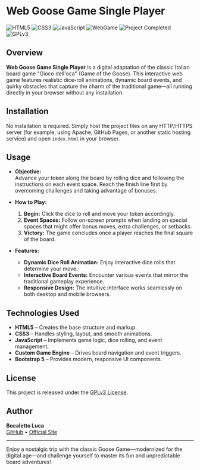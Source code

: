 # Web Goose Game Single Player

![HTML5](https://img.shields.io/badge/HTML5-E34F26?logo=html5&style=for-the-badge)
![CSS3](https://img.shields.io/badge/CSS3-1572B6?logo=css3&style=for-the-badge)
![JavaScript](https://img.shields.io/badge/JavaScript-F7DF1E?logo=javascript&style=for-the-badge)
![WebGame](https://img.shields.io/badge/WebGame-GooseGame-blue?style=for-the-badge)
![Project Completed](https://img.shields.io/badge/Project-Completed-green?style=for-the-badge)
![GPLv3](https://img.shields.io/badge/License-GPLv3-blue?style=for-the-badge)

## Overview

**Web Goose Game Single Player** is a digital adaptation of the classic Italian board game "Gioco dell'oca" (Game of the Goose). This interactive web game features realistic dice-roll animations, dynamic board events, and quirky obstacles that capture the charm of the traditional game—all running directly in your browser without any installation.

## Installation

No installation is required. Simply host the project files on any HTTP/HTTPS server (for example, using Apache, GitHub Pages, or another static hosting service) and open `index.html` in your browser.

## Usage

- **Objective:**  
  Advance your token along the board by rolling dice and following the instructions on each event space. Reach the finish line first by overcoming challenges and taking advantage of bonuses.

- **How to Play:**  
  1. **Begin:** Click the dice to roll and move your token accordingly.  
  2. **Event Spaces:** Follow on-screen prompts when landing on special spaces that might offer bonus moves, extra challenges, or setbacks.  
  3. **Victory:** The game concludes once a player reaches the final square of the board.

- **Features:**  
  - **Dynamic Dice Roll Animation:** Enjoy interactive dice rolls that determine your move.  
  - **Interactive Board Events:** Encounter various events that mirror the traditional gameplay experience.  
  - **Responsive Design:** The intuitive interface works seamlessly on both desktop and mobile browsers.

## Technologies Used

- **HTML5** – Creates the base structure and markup.
- **CSS3** – Handles styling, layout, and smooth animations.
- **JavaScript** – Implements game logic, dice rolling, and event management.
- **Custom Game Engine** – Drives board navigation and event triggers.
- **Bootstrap 5** – Provides modern, responsive UI components.

## License

This project is released under the [GPLv3 License](https://www.gnu.org/licenses/gpl-3.0.en.html).

## Author

**Bocaletto Luca**  
[GitHub](https://bocaletto-luca.github.io) • [Official Site](https://bocalettoluca.altervista.org)

---

Enjoy a nostalgic trip with the classic Goose Game—modernized for the digital age—and challenge yourself to master its fun and unpredictable board adventures!
